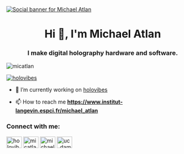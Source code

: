 [![Social banner for Michael Atlan](https://github.com/jh3y/jh3y/miked.jpg)](http://digitalholography.org)

<h1 align="center">Hi 👋, I'm Michael Atlan</h1>
<h3 align="center">I make digital holography hardware and software.</h3>

<p align="left"> <img src="https://komarev.com/ghpvc/?username=micatlan&label=Profile%20views&color=0e75b6&style=flat" alt="micatlan" /> </p>

<p align="left"> <a href="https://twitter.com/holovibes" target="blank"><img src="https://img.shields.io/twitter/follow/holovibes?logo=twitter&style=for-the-badge" alt="holovibes" /></a> </p>

- 🔭 I’m currently working on [holovibes](www.holovibes.com)

- 📫 How to reach me **https://www.institut-langevin.espci.fr/michael_atlan**

<h3 align="left">Connect with me:</h3>
<p align="left">
<a href="https://twitter.com/holovibes" target="blank"><img align="center" src="https://raw.githubusercontent.com/rahuldkjain/github-profile-readme-generator/neutral-icons/src/images/icons/Social/twitter.svg" alt="holovibes" height="30" width="40" /></a>
<a href="https://linkedin.com/in/micatlan" target="blank"><img align="center" src="https://raw.githubusercontent.com/rahuldkjain/github-profile-readme-generator/neutral-icons/src/images/icons/Social/linked-in-alt.svg" alt="micatlan" height="30" width="40" /></a>
<a href="https://instagram.com/michael_atlan" target="blank"><img align="center" src="https://raw.githubusercontent.com/rahuldkjain/github-profile-readme-generator/neutral-icons/src/images/icons/Social/instagram.svg" alt="michael_atlan" height="30" width="40" /></a>
<a href="https://www.youtube.com/c/uc_damx84b2y375nanrd_tjw" target="blank"><img align="center" src="https://raw.githubusercontent.com/rahuldkjain/github-profile-readme-generator/neutral-icons/src/images/icons/Social/youtube.svg" alt="uc_damx84b2y375nanrd_tjw" height="30" width="40" /></a>
</p>

